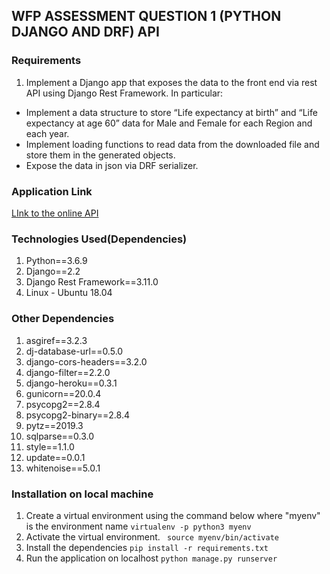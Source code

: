 ## WFP ASSESSMENT QUESTION 1 (PYTHON DJANGO AND DRF) API

### Requirements
1. Implement a Django app that exposes the data to the front end via rest API using Django
Rest Framework. In particular:
* Implement a data structure to store “Life expectancy at birth” and “Life expectancy
at age 60” data for Male and Female for each Region and each year.
* Implement loading functions to read data from the downloaded file and store them
in the generated objects.
* Expose the data in json via DRF serializer.

###  Application Link
[LInk to the online API](https://lifehealthyexpectancy.herokuapp.com/)

### Technologies Used(Dependencies)

1. Python==3.6.9 
2. Django==2.2
3. Django Rest Framework==3.11.0
4. Linux - Ubuntu 18.04

### Other Dependencies
1. asgiref==3.2.3
2. dj-database-url==0.5.0
3. django-cors-headers==3.2.0
4. django-filter==2.2.0
5. django-heroku==0.3.1
6. gunicorn==20.0.4
8. psycopg2==2.8.4
9. psycopg2-binary==2.8.4
10. pytz==2019.3
11. sqlparse==0.3.0
12. style==1.1.0
13. update==0.0.1
14. whitenoise==5.0.1

### Installation on local machine

1. Create a virtual environment using the command below where "myenv" is the environment name
 `virtualenv -p python3 myenv`
2. Activate the virtual environment.
` source myenv/bin/activate`
3. Install the dependencies
    `pip install -r requirements.txt`
4. Run the application on localhost
    `python manage.py runserver`

 
